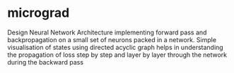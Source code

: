 # micrograd
Design Neural Network Architecture implementing forward pass and backpropagation on a small set of neurons packed in a network. 
Simple visualisation of states using directed acyclic graph helps in understanding the propagation of loss step by step and layer by layer through the network during the backward pass 
